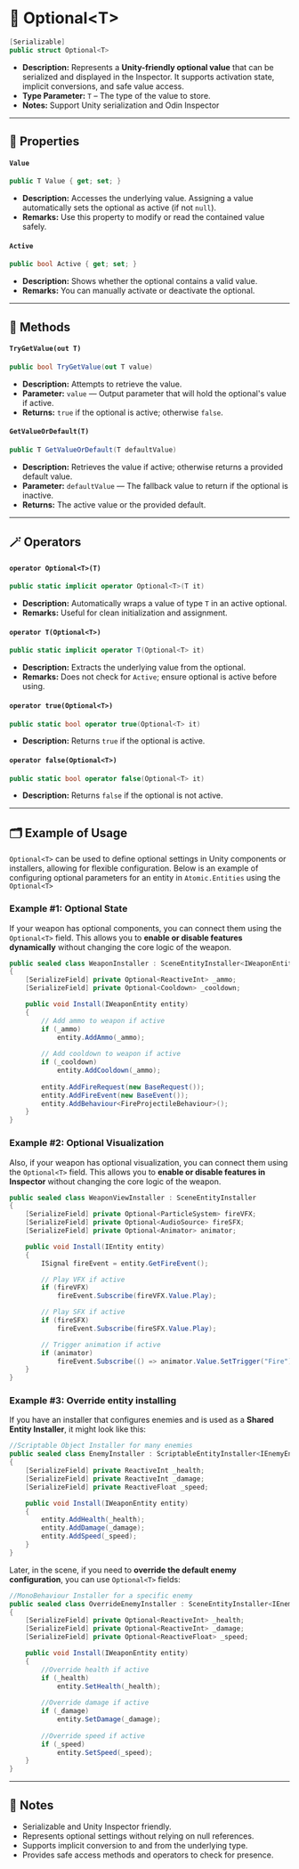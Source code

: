# 🧩 Optional&lt;T&gt;

```csharp
[Serializable]
public struct Optional<T>
```

- **Description:**  Represents a **Unity-friendly optional value** that can be serialized and displayed in the
  Inspector. It supports activation state, implicit conversions, and safe value access.
- **Type Parameter:** `T` – The type of the value to store.
- **Notes:** Support Unity serialization and Odin Inspector

---

## 🔑 Properties

#### `Value`

```csharp
public T Value { get; set; }
```

- **Description:** Accesses the underlying value. Assigning a value automatically sets the optional as active (if not
  `null`).
- **Remarks:** Use this property to modify or read the contained value safely.

#### `Active`

```csharp
public bool Active { get; set; }
```

- **Description:** Shows whether the optional contains a valid value.
- **Remarks:** You can manually activate or deactivate the optional.

---

## 🏹 Methods

#### `TryGetValue(out T)`

```csharp
public bool TryGetValue(out T value)
```

- **Description:** Attempts to retrieve the value.
- **Parameter:** `value` — Output parameter that will hold the optional's value if active.
- **Returns:** `true` if the optional is active; otherwise `false`.

#### `GetValueOrDefault(T)`

```csharp
public T GetValueOrDefault(T defaultValue)
```

- **Description:** Retrieves the value if active; otherwise returns a provided default value.
- **Parameter:** `defaultValue` — The fallback value to return if the optional is inactive.
- **Returns:** The active value or the provided default.

---

## 🪄 Operators

#### `operator Optional<T>(T)`

```csharp
public static implicit operator Optional<T>(T it)
```

- **Description:** Automatically wraps a value of type `T` in an active optional.
- **Remarks:** Useful for clean initialization and assignment.

#### `operator T(Optional<T>)`

```csharp
public static implicit operator T(Optional<T> it)
```

- **Description:** Extracts the underlying value from the optional.
- **Remarks:** Does not check for `Active`; ensure optional is active before using.

#### `operator true(Optional<T>)`

```csharp
public static bool operator true(Optional<T> it)
```

- **Description:** Returns `true` if the optional is active.

#### `operator false(Optional<T>)`

```csharp
public static bool operator false(Optional<T> it)
```

- **Description:** Returns `false` if the optional is not active.

---

## 🗂 Example of Usage

`Optional<T>` can be used to define optional settings in Unity components or installers, allowing for flexible
configuration. Below is an example of configuring optional parameters for an entity in `Atomic.Entities` using the `Optional<T>`

### Example #1: Optional State

If your weapon has optional components, you can connect them using the `Optional<T>` field. This allows you to **enable
or disable features dynamically** without changing the core logic of the weapon.

```csharp
public sealed class WeaponInstaller : SceneEntityInstaller<IWeaponEntity>
{
    [SerializeField] private Optional<ReactiveInt> _ammo;
    [SerializeField] private Optional<Cooldown> _cooldown;

    public void Install(IWeaponEntity entity)
    {
        // Add ammo to weapon if active
        if (_ammo)
            entity.AddAmmo(_ammo);
        
        // Add cooldown to weapon if active
        if (_cooldown)
            entity.AddCooldown(_ammo);
        
        entity.AddFireRequest(new BaseRequest());
        entity.AddFireEvent(new BaseEvent());
        entity.AddBehaviour<FireProjectileBehaviour>();
    }
}
```

### Example #2: Optional Visualization

Also, if your weapon has optional visualization, you can connect them using the `Optional<T>` field. This allows you to
**enable or disable features in Inspector** without changing the core logic of the weapon.

```csharp
public sealed class WeaponViewInstaller : SceneEntityInstaller
{
    [SerializeField] private Optional<ParticleSystem> fireVFX;
    [SerializeField] private Optional<AudioSource> fireSFX;
    [SerializeField] private Optional<Animator> animator;

    public void Install(IEntity entity)
    {
        ISignal fireEvent = entity.GetFireEvent();

        // Play VFX if active
        if (fireVFX)
            fireEvent.Subscribe(fireVFX.Value.Play);

        // Play SFX if active
        if (fireSFX)
            fireEvent.Subscribe(fireSFX.Value.Play);

        // Trigger animation if active
        if (animator)
            fireEvent.Subscribe(() => animator.Value.SetTrigger("Fire"));
    }
}
```

### Example #3: Override entity installing

If you have an installer that configures enemies and is used as a **Shared Entity Installer**, it might look like this:

```csharp
//Scriptable Object Installer for many enemies
public sealed class EnemyInstaller : ScriptableEntityInstaller<IEnemyEntity>
{
    [SerializeField] private ReactiveInt _health;
    [SerializeField] private ReactiveInt _damage;
    [SerializeField] private ReactiveFloat _speed;

    public void Install(IWeaponEntity entity)
    {
        entity.AddHealth(_health);
        entity.AddDamage(_damage);
        entity.AddSpeed(_speed);
    }
}
```

Later, in the scene, if you need to **override the default enemy configuration**, you can use `Optional<T>` fields:

```csharp
//MonoBehaviour Installer for a specific enemy
public sealed class OverrideEnemyInstaller : SceneEntityInstaller<IEnemyEntity>
{
    [SerializeField] private Optional<ReactiveInt> _health;
    [SerializeField] private Optional<ReactiveInt> _damage;
    [SerializeField] private Optional<ReactiveFloat> _speed;

    public void Install(IWeaponEntity entity)
    {
        //Override health if active
        if (_health)
            entity.SetHealth(_health);
        
        //Override damage if active
        if (_damage)
            entity.SetDamage(_damage);
        
        //Override speed if active
        if (_speed)
            entity.SetSpeed(_speed);
    }
}
```

---

## 📝 Notes

- Serializable and Unity Inspector friendly.
- Represents optional settings without relying on null references.
- Supports implicit conversion to and from the underlying type.
- Provides safe access methods and operators to check for presence.